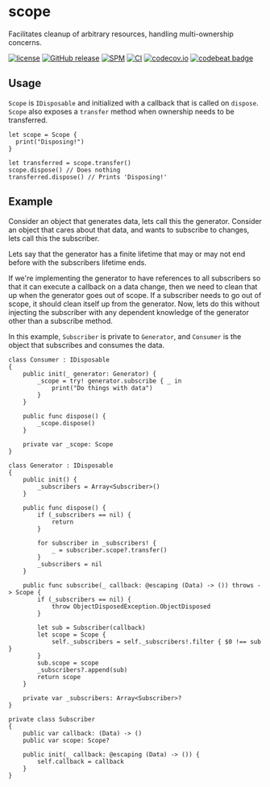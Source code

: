 # scope

Facilitates cleanup of arbitrary resources, handling multi-ownership concerns.

[![license](https://img.shields.io/github/license/mashape/apistatus.svg)]()
[![GitHub release](https://img.shields.io/github/release/randymarsh77/scope.svg)]()
[![SPM](https://img.shields.io/badge/SPM-compatible-brightgreen.svg)](https://github.com/apple/swift-package-manager)
[![CI](https://github.com/randymarsh77/streams/workflows/CI/badge.svg)](https://github.com/randymarsh77/streams/actions?query=workflow%3ACI)
[![codecov.io](https://codecov.io/gh/randymarsh77/scope/branch/master/graphs/badge.svg)](https://codecov.io/gh/randymarsh77/scope/branch/master)
[![codebeat badge](https://codebeat.co/badges/2571371c-3b3b-4304-b4df-4f04384dcd5c)](https://codebeat.co/projects/github-com-randymarsh77-scope)

## Usage

`Scope` is `IDisposable` and initialized with a callback that is called on `dispose`. `Scope` also exposes a `transfer` method when ownership needs to be transferred.

```
let scope = Scope {
  print("Disposing!")
}

let transferred = scope.transfer()
scope.dispose() // Does nothing
transferred.dispose() // Prints 'Disposing!'
```

## Example

Consider an object that generates data, lets call this the generator. Consider an object that cares about that data, and wants to subscribe to changes, lets call this the subscriber.

Lets say that the generator has a finite lifetime that may or may not end before with the subscribers lifetime ends.

If we're implementing the generator to have references to all subscribers so that it can execute a callback on a data change, then we need to clean that up when the generator goes out of scope. If a subscriber needs to go out of scope, it should clean itself up from the generator. Now, lets do this without injecting the subscriber with any dependent knowledge of the generator other than a subscribe method.

In this example, `Subscriber` is private to `Generator`, and `Consumer` is the object that subscribes and consumes the data.

```
class Consumer : IDisposable
{
	public init(_ generator: Generator) {
		_scope = try! generator.subscribe { _ in
			print("Do things with data")
		}
	}

	public func dispose() {
		_scope.dispose()
	}

	private var _scope: Scope
}

class Generator : IDisposable
{
	public init() {
		_subscribers = Array<Subscriber>()
	}

	public func dispose() {
		if (_subscribers == nil) {
			return
		}

		for subscriber in _subscribers! {
			_ = subscriber.scope?.transfer()
		}
		_subscribers = nil
	}

	public func subscribe(_ callback: @escaping (Data) -> ()) throws -> Scope {
		if (_subscribers == nil) {
			throw ObjectDisposedException.ObjectDisposed
		}

		let sub = Subscriber(callback)
		let scope = Scope {
			self._subscribers = self._subscribers!.filter { $0 !== sub }
		}
		sub.scope = scope
		_subscribers?.append(sub)
		return scope
	}

	private var _subscribers: Array<Subscriber>?
}

private class Subscriber
{
	public var callback: (Data) -> ()
	public var scope: Scope?

	public init(_ callback: @escaping (Data) -> ()) {
		self.callback = callback
	}
}
```
